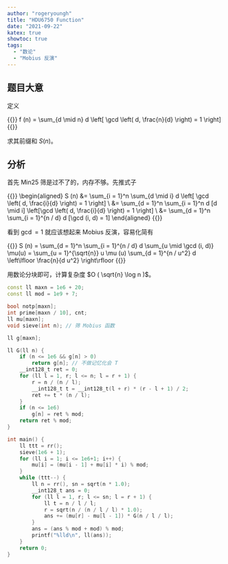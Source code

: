 ```yaml
---
author: "rogeryoungh"
title: "HDU6750 Function"
date: "2021-09-22"
katex: true
showtoc: true
tags: 
  - "数论"
  - "Mobius 反演"
---
```


## 题目大意

定义

{{<display-math>}}
f (n) = \sum_{d \mid n} d \left[ \gcd \left( d, \frac{n}{d} \right) = 1 \right]
{{</display-math>}}

求其前缀和 $S(n)$。

## 分析

首先 Min25 筛是过不了的，内存不够。先推式子

{{<display-math>}}
\begin{aligned}
S (n) &= \sum_{i = 1}^n \sum_{d \mid i} d \left[ \gcd \left( d, \frac{i}{d} \right) = 1 \right] \\
&= \sum_{d = 1}^n \sum_{i = 1}^n d [d \mid i] \left[\gcd \left( d, \frac{i}{d} \right) = 1 \right] \\
&= \sum_{d = 1}^n \sum_{i = 1}^{n / d} d [\gcd (i, d) = 1]
\end{aligned}
{{</display-math>}}

看到 $\gcd = 1$ 就应该想起来 Mobius 反演，容易化简有

{{<display-math>}}
S (n) = \sum_{d = 1}^n \sum_{i = 1}^{n / d} d \sum_{u \mid \gcd (i, d)} \mu(u) = \sum_{u = 1}^{\sqrt{n}} u \mu (u) \sum_{d = 1}^{n / u^2} d \left\lfloor \frac{n}{d u^2} \right\rfloor
{{</display-math>}}

用数论分块即可，计算复杂度 $O ( \sqrt{n} \log n )$。

```cpp
const ll maxn = 1e6 + 20;
const ll mod = 1e9 + 7;

bool notp[maxn];
int prime[maxn / 10], cnt;
ll mu[maxn];
void sieve(int n); // 筛 Mobius 函数

ll g[maxn];

ll G(ll n) {
    if (n <= 1e6 && g[n] > 0)
        return g[n]; // 不做记忆化会 T
    __int128_t ret = 0;
    for (ll l = 1, r; l <= n; l = r + 1) {
        r = n / (n / l);
        __int128_t t = __int128_t(l + r) * (r - l + 1) / 2;
        ret += t * (n / l);
    }
    if (n <= 1e6)
        g[n] = ret % mod;
    return ret % mod;
}

int main() {
    ll ttt = rr();
    sieve(1e6 + 1);
    for (ll i = 1; i <= 1e6+1; i++) {
        mu[i] = (mu[i - 1] + mu[i] * i) % mod;
    }
    while (ttt--) {
        ll n = rr(), sn = sqrt(n * 1.0);
        __int128_t ans = 0;
        for (ll l = 1, r; l <= sn; l = r + 1) {
            ll t = n / l / l;
            r = sqrt(n / (n / l / l) * 1.0);
            ans += (mu[r] - mu[l - 1]) * G(n / l / l);
        }
        ans = (ans % mod + mod) % mod;
        printf("%lld\n", ll(ans));
    }
    return 0;
}
```


